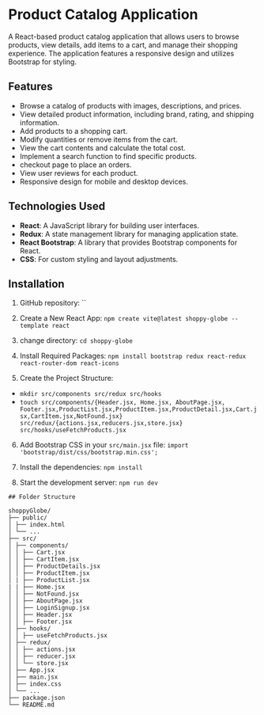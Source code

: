 # Product Catalog Application

A React-based product catalog application that allows users to browse products, view details, add items to a cart, and manage their shopping experience. The application features a responsive design and utilizes Bootstrap for styling.

## Features

- Browse a catalog of products with images, descriptions, and prices.
- View detailed product information, including brand, rating, and shipping information.
- Add products to a shopping cart.
- Modify quantities or remove items from the cart.
- View the cart contents and calculate the total cost.
- Implement a search function to find specific products.
- checkout page to place an orders.
- View user reviews for each product.
- Responsive design for mobile and desktop devices.

## Technologies Used

- **React**: A JavaScript library for building user interfaces.
- **Redux**: A state management library for managing application state.
- **React Bootstrap**: A library that provides Bootstrap components for React.
- **CSS**: For custom styling and layout adjustments.

## Installation

1.  GitHub repository:
    ``

2.  Create a New React App:
    `npm create vite@latest shoppy-globe --template react`

3.  change directory:
    `cd shoppy-globe`

4.  Install Required Packages:
    `npm install bootstrap redux react-redux react-router-dom react-icons`

5.  Create the Project Structure:

- `mkdir src/components src/redux src/hooks`
- `touch src/components/{Header.jsx, Home.jsx, AboutPage.jsx, Footer.jsx,ProductList.jsx,ProductItem.jsx,ProductDetail.jsx,Cart.jsx,CartItem.jsx,NotFound.jsx} src/redux/{actions.jsx,reducers.jsx,store.jsx} src/hooks/useFetchProducts.jsx`

6. Add Bootstrap CSS in your `src/main.jsx` file:
   `import 'bootstrap/dist/css/bootstrap.min.css';`

7. Install the dependencies:
   `npm install`

8. Start the development server:
   `npm run dev`

```
## Folder Structure

shoppyGlobe/
├── public/
│ ├── index.html
│ └── ...
├── src/
│ ├── components/
│ │ ├── Cart.jsx
│ │ ├── CartItem.jsx
│ │ ├── ProductDetails.jsx
│ │ ├── ProductItem.jsx
│ | ├── ProductList.jsx
| | ├── Home.jsx
│ │ ├── NotFound.jsx
│ │ ├── AboutPage.jsx
│ │ ├── LoginSignup.jsx
│ │ ├── Header.jsx
│ │ ├── Footer.jsx
│ ├── hooks/
│ │ ├── useFetchProducts.jsx
│ ├── redux/
│ │ ├── actions.jsx
│ │ ├── reducer.jsx
│ │ └── store.jsx
│ ├── App.jsx
│ ├── main.jsx
│ ├── index.css
│ └── ...
├── package.json
└── README.md

```
